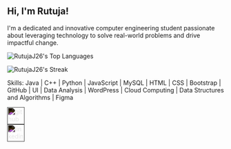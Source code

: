 ## Hi, I'm Rutuja!

I'm a dedicated and innovative computer engineering student passionate about leveraging technology to solve real-world problems and drive impactful change.

![RutujaJ26's Top Languages](https://github-readme-stats.vercel.app/api/top-langs/?username=RutujaJ26&theme=dark&show_icons=true&hide_border=true&layout=compact)

![RutujaJ26's Streak](https://github-readme-streak-stats.herokuapp.com/?user=RutujaJ26&theme=dark&hide_border=true)

Skills: Java | C++ | Python | JavaScript | MySQL | HTML | CSS | Bootstrap | GitHub | UI | Data Analysis | WordPress | Cloud Computing | Data Structures and Algorithms | Figma


[<img src='https://cdn.jsdelivr.net/npm/simple-icons@3.0.1/icons/github.svg' alt='github' height='40' style='filter: invert(1);'>](https://github.com/RutujaJ26)  
[<img src='https://cdn.jsdelivr.net/npm/simple-icons@3.0.1/icons/linkedin.svg' alt='linkedin' height='40' style='filter: invert(1);'>](https://www.linkedin.com/in/rutuja-jadhav)
